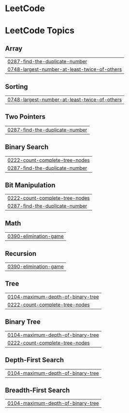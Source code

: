 # LeetCode
<!---LeetCode Topics Start-->
# LeetCode Topics
## Array
|  |
| ------- |
| [0287-find-the-duplicate-number](https://github.com/raavan-55/LeetCode/tree/master/0287-find-the-duplicate-number) |
| [0748-largest-number-at-least-twice-of-others](https://github.com/raavan-55/LeetCode/tree/master/0748-largest-number-at-least-twice-of-others) |
## Sorting
|  |
| ------- |
| [0748-largest-number-at-least-twice-of-others](https://github.com/raavan-55/LeetCode/tree/master/0748-largest-number-at-least-twice-of-others) |
## Two Pointers
|  |
| ------- |
| [0287-find-the-duplicate-number](https://github.com/raavan-55/LeetCode/tree/master/0287-find-the-duplicate-number) |
## Binary Search
|  |
| ------- |
| [0222-count-complete-tree-nodes](https://github.com/raavan-55/LeetCode/tree/master/0222-count-complete-tree-nodes) |
| [0287-find-the-duplicate-number](https://github.com/raavan-55/LeetCode/tree/master/0287-find-the-duplicate-number) |
## Bit Manipulation
|  |
| ------- |
| [0222-count-complete-tree-nodes](https://github.com/raavan-55/LeetCode/tree/master/0222-count-complete-tree-nodes) |
| [0287-find-the-duplicate-number](https://github.com/raavan-55/LeetCode/tree/master/0287-find-the-duplicate-number) |
## Math
|  |
| ------- |
| [0390-elimination-game](https://github.com/raavan-55/LeetCode/tree/master/0390-elimination-game) |
## Recursion
|  |
| ------- |
| [0390-elimination-game](https://github.com/raavan-55/LeetCode/tree/master/0390-elimination-game) |
## Tree
|  |
| ------- |
| [0104-maximum-depth-of-binary-tree](https://github.com/raavan-55/LeetCode/tree/master/0104-maximum-depth-of-binary-tree) |
| [0222-count-complete-tree-nodes](https://github.com/raavan-55/LeetCode/tree/master/0222-count-complete-tree-nodes) |
## Binary Tree
|  |
| ------- |
| [0104-maximum-depth-of-binary-tree](https://github.com/raavan-55/LeetCode/tree/master/0104-maximum-depth-of-binary-tree) |
| [0222-count-complete-tree-nodes](https://github.com/raavan-55/LeetCode/tree/master/0222-count-complete-tree-nodes) |
## Depth-First Search
|  |
| ------- |
| [0104-maximum-depth-of-binary-tree](https://github.com/raavan-55/LeetCode/tree/master/0104-maximum-depth-of-binary-tree) |
## Breadth-First Search
|  |
| ------- |
| [0104-maximum-depth-of-binary-tree](https://github.com/raavan-55/LeetCode/tree/master/0104-maximum-depth-of-binary-tree) |
<!---LeetCode Topics End-->